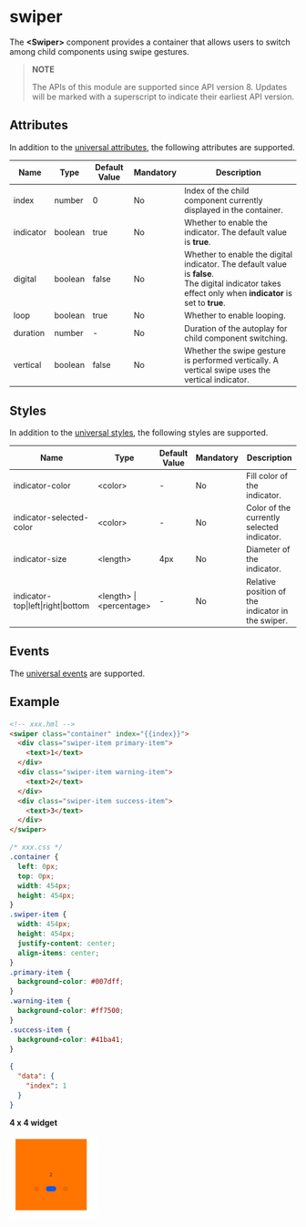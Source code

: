 # swiper


The **\<Swiper>** component provides a container that allows users to switch among child components using swipe gestures.


> **NOTE**
>
> The APIs of this module are supported since API version 8. Updates will be marked with a superscript to indicate their earliest API version.



## Attributes

In addition to the [universal attributes](js-service-widget-common-attributes.md), the following attributes are supported.

| Name       | Type     | Default Value  | Mandatory  | Description                                      |
| --------- | ------- | ----- | ---- | ---------------------------------------- |
| index     | number  | 0     | No   | Index of the child component currently displayed in the container.                       |
| indicator | boolean | true  | No   | Whether to enable the indicator. The default value is **true**.                      |
| digital   | boolean | false | No   | Whether to enable the digital indicator. The default value is **false**.<br>The digital indicator takes effect only when **indicator** is set to **true**.|
| loop      | boolean | true  | No   | Whether to enable looping.                               |
| duration  | number  | -     | No   | Duration of the autoplay for child component switching.                             |
| vertical  | boolean | false | No   | Whether the swipe gesture is performed vertically. A vertical swipe uses the vertical indicator.                  |


## Styles

In addition to the [universal styles](js-service-widget-common-styles.md), the following styles are supported.

| Name                                | Type                                      | Default Value | Mandatory  | Description                  |
| ---------------------------------- | ---------------------------------------- | ---- | ---- | -------------------- |
| indicator-color                    | &lt;color&gt;                            | -    | No   | Fill color of the indicator.        |
| indicator-selected-color           | &lt;color&gt;                            | -    | No   | Color of the currently selected indicator.        |
| indicator-size                     | &lt;length&gt;                           | 4px  | No   | Diameter of the indicator.        |
| indicator-top\|left\|right\|bottom | &lt;length&gt; \| &lt;percentage&gt; | -    | No   | Relative position of the indicator in the swiper.|


## Events

The [universal events](js-service-widget-common-events.md) are supported.


## Example


```html
<!-- xxx.hml -->
<swiper class="container" index="{{index}}">
  <div class="swiper-item primary-item">
    <text>1</text>
  </div>
  <div class="swiper-item warning-item">
    <text>2</text>
  </div>
  <div class="swiper-item success-item">
    <text>3</text>
  </div>
</swiper>
```


```css
/* xxx.css */
.container {
  left: 0px;
  top: 0px;
  width: 454px;
  height: 454px;
}
.swiper-item {
  width: 454px;
  height: 454px;
  justify-content: center;
  align-items: center;
}
.primary-item {
  background-color: #007dff;
}
.warning-item {
  background-color: #ff7500;
}
.success-item {
  background-color: #41ba41;
}
```


```json
{
  "data": {
    "index": 1
  }
}
```
**4 x 4 widget**

![Swiper](figures/swiper.png)
